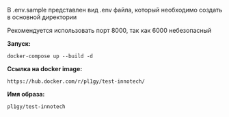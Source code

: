 В .env.sample представлен вид .env файла, который необходимо создать в основной директории

Рекомендуется использовать порт 8000, так как 6000 небезопасный

**Запуск:**

```commandline
docker-compose up --build -d
```

**Ссылка на docker image:**

```commandline
https://hub.docker.com/r/pl1gy/test-innotech/
```

**Имя образа:**

```commandline
pl1gy/test-innotech
```